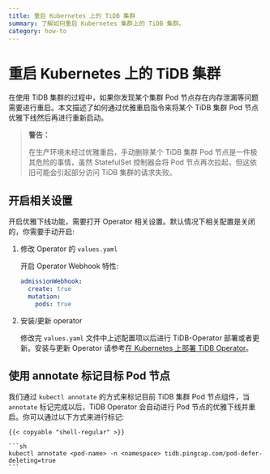 ```yaml
---
title: 重启 Kubernetes 上的 TiDB 集群
summary: 了解如何重启 Kubernetes 集群上的 TiDB 集群。
category: how-to
---
```


# 重启 Kubernetes 上的 TiDB 集群

在使用 TiDB 集群的过程中，如果你发现某个集群 Pod 节点存在内存泄漏等问题需要进行重启。本文描述了如何通过优雅重启指令来将某个 TiDB 集群 Pod 节点优雅下线然后再进行重新启动。

> **警告：**
>
> 在生产环境未经过优雅重启，手动删除某个 TiDB 集群 Pod 节点是一件极其危险的事情，虽然 StatefulSet 控制器会将 Pod 节点再次拉起，但这依旧可能会引起部分访问 TiDB 集群的请求失败。
>

## 开启相关设置

开启优雅下线功能，需要打开 Operator 相关设置。默认情况下相关配置是关闭的，你需要手动开启:

1. 修改 Operator 的 `values.yaml`

    开启 Operator Webhook 特性:

    ```yaml
    admissionWebhook:
      create: true
      mutation:
        pods: true
    ```

2. 安装/更新 operator

    修改完 `values.yaml` 文件中上述配置项以后进行 TiDB-Operator 部署或者更新。安装与更新 Operator 请参考[在 Kubernetes 上部署 TiDB Operator](deploy-tidb-operator.md)。 


## 使用 annotate 标记目标 Pod 节点

我们通过 `kubectl annotate` 的方式来标记目前 TiDB 集群 Pod 节点组件，当 `annotate` 标记完成以后，TiDB Operator 会自动进行 Pod 节点的优雅下线并重启。你可以通过以下方式来进行标记:

    {{< copyable "shell-regular" >}}

    ```sh
    kubectl annotate <pod-name> -n <namespace> tidb.pingcap.com/pod-defer-deleting=true
    ```
